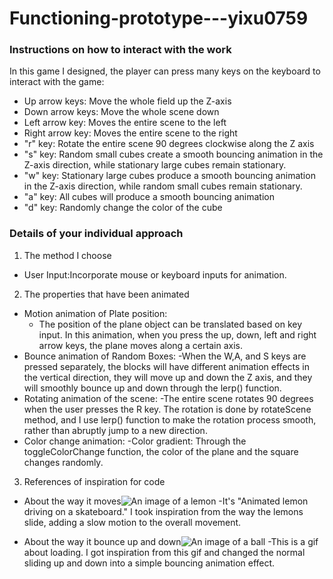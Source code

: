 # Functioning-prototype---yixu0759
### Instructions on how to interact with the work
In this game I designed, the player can press many keys on the keyboard to interact with the game:
- Up arrow keys: Move the whole field up the Z-axis
- Down arrow keys: Move the whole scene down
- Left arrow key: Moves the entire scene to the left
- Right arrow key: Moves the entire scene to the right
- "r" key: Rotate the entire scene 90 degrees clockwise along the Z axis
- "s" key: Random small cubes create a smooth bouncing animation in the Z-axis direction, while stationary large cubes remain stationary.
- "w" key: Stationary large cubes produce a smooth bouncing animation in the Z-axis direction, while random small cubes remain stationary.
- "a" key: All cubes will produce a smooth bouncing animation
- "d" key: Randomly change the color of the cube
  
### Details of your individual approach
1. The method I choose
- User Input:Incorporate mouse or keyboard inputs for animation.

2. The properties that have been animated
- Motion animation of Plate position:
  - The position of the plane object can be translated based on key input. In this animation, when you press the up, down, left and right arrow keys, the plane moves along a certain axis.
- Bounce animation of Random Boxes:
  -When the W,A, and S keys are pressed separately, the blocks will have different animation effects in the vertical direction, they will move up and down the Z axis, and they will smoothly bounce up and down through the lerp() function.
- Rotating animation of the scene:
  -The entire scene rotates 90 degrees when the user presses the R key. The rotation is done by rotateScene method, and I use lerp() function to make the rotation process smooth, rather than abruptly jump to a new direction.
- Color change animation:
  -Color gradient: Through the toggleColorChange function, the color of the plane and the square changes randomly.

3. References of inspiration for code

- About the way it moves![An image of a lemon](https://dribbble.com/shots/6867072-Animated-lemon-driving-on-a-skateboard?utm_source=pinterest&utm_campaign=pinterest_shot&utm_content=Animated+lemon+driving+on+a+skateboard.&utm_medium=Social_Share)
  -It's "Animated lemon driving on a skateboard." I took inspiration from the way the lemons slide, adding a slow motion to the overall movement.

- About the way it bounce up and down![An image of a ball](https://dribbble.com/shots/14140510-Loading?utm_source=pinterest&utm_campaign=pinterest_shot&utm_content=Loading&utm_medium=Social_Share)
  -This is a gif about loading. I got inspiration from this gif and changed the normal sliding up and down into a simple bouncing animation effect.
